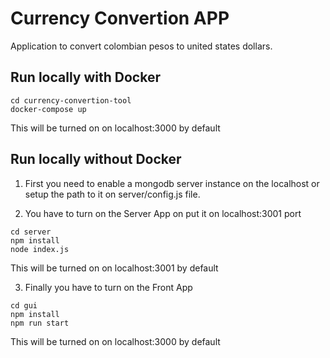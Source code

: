 # Currency Convertion APP

Application to convert colombian pesos to united states dollars.

## Run locally with Docker

```shell
cd currency-convertion-tool
docker-compose up
```

This will be turned on on localhost:3000 by default

## Run locally without Docker

1. First you need to enable a mongodb server instance on the localhost or setup the path to it on server/config.js file.

2. You have to turn on the Server App on put it on localhost:3001 port

```shell
cd server
npm install
node index.js
```

This will be turned on on localhost:3001 by default

3. Finally you have to turn on the Front App

```shell
cd gui
npm install
npm run start
```

This will be turned on on localhost:3000 by default
